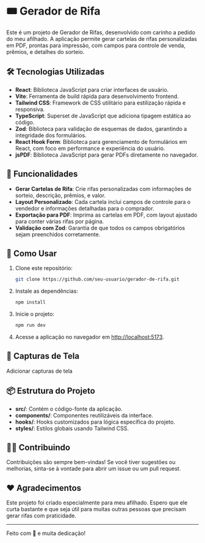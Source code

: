 
# 🎟️ Gerador de Rifa

Este é um projeto de Gerador de Rifas, desenvolvido com carinho a pedido do meu afilhado. A aplicação permite gerar cartelas de rifas personalizadas em PDF, prontas para impressão, com campos para controle de venda, prêmios, e detalhes do sorteio.

## 🛠️ Tecnologias Utilizadas

- **React**: Biblioteca JavaScript para criar interfaces de usuário.
- **Vite**: Ferramenta de build rápida para desenvolvimento frontend.
- **Tailwind CSS**: Framework de CSS utilitário para estilização rápida e responsiva.
- **TypeScript**: Superset de JavaScript que adiciona tipagem estática ao código.
- **Zod**: Biblioteca para validação de esquemas de dados, garantindo a integridade dos formulários.
- **React Hook Form**: Biblioteca para gerenciamento de formulários em React, com foco em performance e experiência do usuário.
- **jsPDF**: Biblioteca JavaScript para gerar PDFs diretamente no navegador.

## 🚀 Funcionalidades

- **Gerar Cartelas de Rifa**: Crie rifas personalizadas com informações de sorteio, descrição, prêmios, e valor.
- **Layout Personalizado**: Cada cartela inclui campos de controle para o vendedor e informações detalhadas para o comprador.
- **Exportação para PDF**: Imprima as cartelas em PDF, com layout ajustado para conter várias rifas por página.
- **Validação com Zod**: Garantia de que todos os campos obrigatórios sejam preenchidos corretamente.

## 📝 Como Usar

1. Clone este repositório:
   ```bash
   git clone https://github.com/seu-usuario/gerador-de-rifa.git
   ```
   
2. Instale as dependências:
   ```bash
   npm install
   ```

3. Inicie o projeto:
   ```bash
   npm run dev
   ```

4. Acesse a aplicação no navegador em [http://localhost:5173](http://localhost:5173).

## 📸 Capturas de Tela

Adicionar capturas de tela 

## 📦 Estrutura do Projeto

- **src/**: Contém o código-fonte da aplicação.
- **components/**: Componentes reutilizáveis da interface.
- **hooks/**: Hooks customizados para lógica específica do projeto.
- **styles/**: Estilos globais usando Tailwind CSS.

## 🧑‍💻 Contribuindo

Contribuições são sempre bem-vindas! Se você tiver sugestões ou melhorias, sinta-se à vontade para abrir um issue ou um pull request.

## ❤️ Agradecimentos

Este projeto foi criado especialmente para meu afilhado. Espero que ele curta bastante e que seja útil para muitas outras pessoas que precisam gerar rifas com praticidade.

---

Feito com 💙 e muita dedicação!
